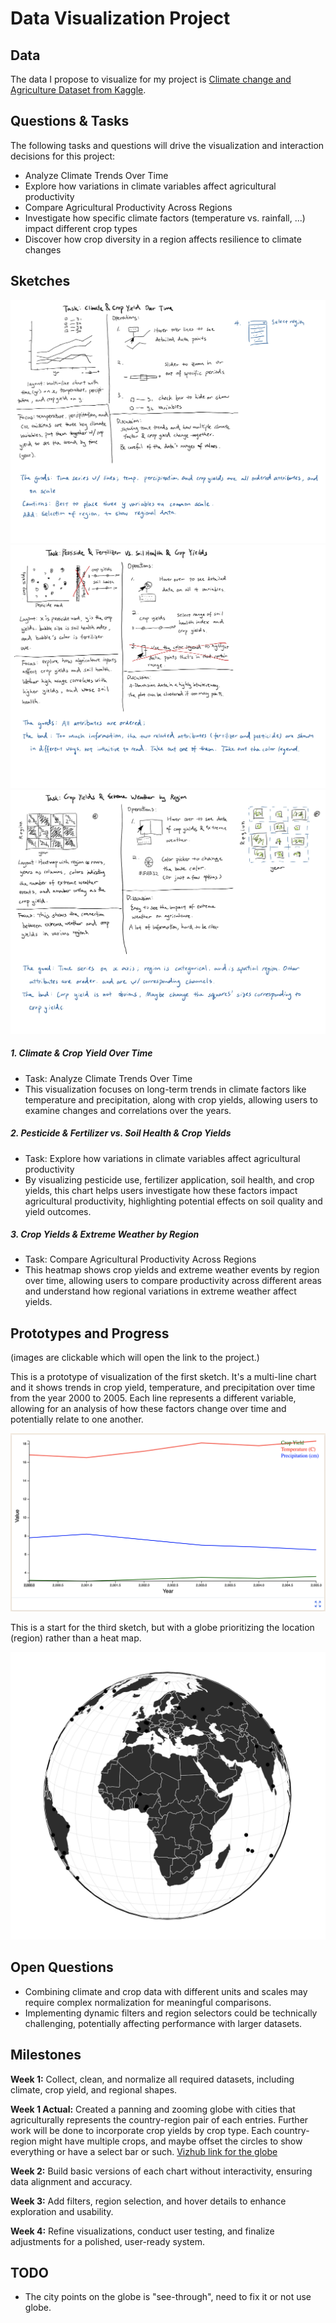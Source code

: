 # Data Visualization Project

## Data

The data I propose to visualize for my project is [Climate change and Agriculture Dataset from Kaggle](https://www.kaggle.com/datasets/waqi786/climate-change-impact-on-agriculture).


## Questions & Tasks

The following tasks and questions will drive the visualization and interaction decisions for this project:
- Analyze Climate Trends Over Time
- Explore how variations in climate variables affect agricultural productivity
- Compare Agricultural Productivity Across Regions
- Investigate how specific climate factors (temperature vs. rainfall, ...) impact different crop types
- Discover how crop diversity in a region affects resilience to climate changes

## Sketches

![sketch1](images/cs573_5-1.jpg)
![sketch2](images/cs573_5-2.jpg)
![sketch3](images/cs573_5-3.jpg)

##### 1. Climate & Crop Yield Over Time
- Task: Analyze Climate Trends Over Time
- This visualization focuses on long-term trends in climate factors like temperature and precipitation, along with crop yields, allowing users to examine changes and correlations over the years.
##### 2. Pesticide & Fertilizer vs. Soil Health & Crop Yields
 - Task: Explore how variations in climate variables affect agricultural productivity
 - By visualizing pesticide use, fertilizer application, soil health, and crop yields, this chart helps users investigate how these factors impact agricultural productivity, highlighting potential effects on soil quality and yield outcomes.
##### 3. Crop Yields & Extreme Weather by Region
 - Task: Compare Agricultural Productivity Across Regions
 - This heatmap shows crop yields and extreme weather events by region over time, allowing users to compare productivity across different areas and understand how regional variations in extreme weather affect yields.


## Prototypes and Progress

(images are clickable which will open the link to the project.)

This is a prototype of visualization of the first sketch. It's a multi-line chart and it shows trends in crop yield, temperature, and precipitation over time from the year 2000 to 2005. Each line represents a different variable, allowing for an analysis of how these factors change over time and potentially relate to one another.

[![image](images/pseudo_viz.png)](https://vizhub.com/wyy-47/pseudovizforclimatedata)

This is a start for the third sketch, but with a globe prioritizing the location (region) rather than a heat map.

[![image](images/globe_cities.png)](https://vizhub.com/wyy-47/climate-world-map-cities)

## Open Questions

- Combining climate and crop data with different units and scales may require complex normalization for meaningful comparisons.
- Implementing dynamic filters and region selectors could be technically challenging, potentially affecting performance with larger datasets.

## Milestones

**Week 1:** Collect, clean, and normalize all required datasets, including climate, crop yield, and regional shapes.

**Week 1 Actual:** Created a panning and zooming globe with cities that agriculturally represents
the country-region pair of each entries. Further work will be done to incorporate crop yields by crop type. 
Each country-region might have multiple crops, and maybe offset the circles to show everything or have a select
bar or such. [Vizhub link for the globe](https://vizhub.com/wyy-47/climate-world-map-cities)

**Week 2:** Build basic versions of each chart without interactivity, ensuring data alignment and accuracy.

**Week 3:** Add filters, region selection, and hover details to enhance exploration and usability.

**Week 4:** Refine visualizations, conduct user testing, and finalize adjustments for a polished, user-ready system.

## TODO
- The city points on the globe is "see-through", need to fix it or not use globe. 